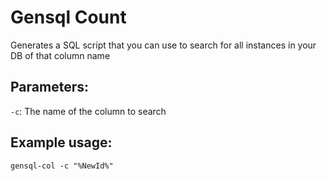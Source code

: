 # Gensql Count
Generates a SQL script that you can use to search for all instances in your DB of that column name

## Parameters:
`-c`: The name of the column to search

## Example usage:
```
gensql-col -c "%NewId%"
```
